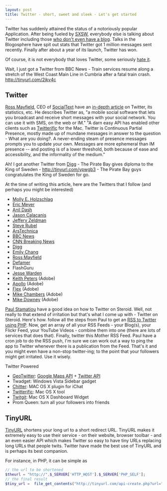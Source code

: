 ```yaml
---
layout: post
title: Twitter - short, sweet and sleek - Let's get started
---
```


Twitter has suddenly attained the status of a notoriously popular Application. After being fueled by <a href="http://sxsw.com/">SXSW</a>, everybody else is talking about Twitter including those <a href="http://manwithnoblog.com/2007/03/10/twitter-explosion/">who don't even have a blog</a>. Talks in the Blogosphere have spit out stats that Twitter got 1 million messages sent recently. Finally after about a year of its launch, Twitter has won. 

Of course, it is not everybody that loves Twitter, some seriously <a href="http://www.brianalvey.com/2007/03/10/putting-the-twit-in-twitter/">hate it</a>.

Wait, I just got a Twitter from BBC News - Train services resume along a stretch of the West Coast Main Line in Cumbria after a fatal train crash. <a href="http://tinyurl.com/2jkv4c">http://tinyurl.com/2jkv4c</a>

## Twitter

<a href="http://ross.typepad.com/">Ross Mayfield</a>, CEO of <a href="http://twitter.com/socialtext">SocialText</a> have an <a href="http://ross.typepad.com/blog/2007/03/twitter_tips_th.html">in-depth article</a> on Twitter, its statistics, etc. He describes Twitter as, "a mobile social software that lets you broadcast and receive short messages with your social network.  You can use it with SMS, on the web or IM." "A darn easy API has enabled other clients such as <a href="http://iconfactory.com/software/twitterrific">Twitterific</a> for the Mac.  Twitter is Continuous Partial Presence, mostly made up of mundane messages in answer to the question - What are you doing?. A never-ending steam of presence messages prompts you to update your own.  Messages are more ephemeral than IM presence -- and posting is of a lower threshold, both because of ease and accessibility, and the informality of the medium."

Ah! I got another Twitter from <a href="http://digg.com/">Digg</a> - The Pirate Bay gives diploma to the King of Sweden - <a href="http://tinyurl.com/ypwgb3">http://tinyurl.com/ypwgb3</a> - The Pirate Bay guys congratulates the King of Sweden for go.

At the time of writing this article, here are the Twitters that I follow (and perhaps you might be interested)

- <a href="http://twitter.com/Mols">Molly E. Holzschlag</a>
- <a href="http://twitter.com/emeyer">Eric Meyer</a>
- <a href="http://twitter.com/anildash">Anil Dash</a>
- <a href="http://twitter.com/JasonCalacanis">Jason Calacanis</a>
- <a href="http://twitter.com/zeldman">Jeffery Zeldman</a>
- <a href="http://twitter.com/steverubel">Steve Rubel</a>
- <a href="http://twitter.com/arstechnica">ArsTechnica</a>
- <a href="http://twitter.com/bbcnews">BBC News</a>
- <a href="http://twitter.com/cnnbrk">CNN Breaking News</a>
- <a href="http://twitter.com/digg_feeds">Digg</a>
- <a href="http://twitter.com/emilychang">Emily Chang</a>
- <a href="http://twitter.com/Ross">Ross Mayfield</a>
- <a href="http://twitter.com/defamer">Defamer</a>
- FlashGuru
- <a href="http://twitter.com/jesterxl">Jesse Warden</a>
- <a href="http://twitter.com/bit101">Keith Peters</a> (Adobe)
- <a href="http://twitter.com/apollocamp">Apollo</a> (Adobe)
- <a href="http://twitter.com/flex">Flex</a> (Adobe)
- <a href="http://twitter.com/mesh">Mike Chambers</a> (Adobe)
- <a href="http://twitter.com/mdowney">Mike Downey</a> (Adobe)

<a href="http://paulstamatiou.com/">Paul Stamatiou</a> have a good idea on how to Twitter on Steroid. Well, not really to that extend of irritation but that's what I come up with - Twitter on Steroid. Here's how. follow all the steps from Paul to get an <a href="http://paulstamatiou.com/2007/01/26/stammy-script-rss-to-twitter-using-php/">RSS to Twitter using PHP</a>. Now, get an array of all your RSS Feeds - your Blog(s), your Flickr Feed, your YouTube Videos - combine them into one (there are lots of services that does that). Finally, twitter this Mother RSS Feed. Paul have a cron job to do the RSS push, I'm sure we can work out a way to ping the app to Twitter whenever there is a publication from the Feed. That's it and you might even have a non-stop twitter-ing; to the point that your followers might get irritated. Use it wisely.

Twitter Powered

- <a href="http://geotwitter.org/">GeoTwitter</a>: <a href="http://www.google.com/apis/maps/">Google Maps API</a> + <a href="http://help.twitter.com/">Twitter API</a>
- Twadget: Windows Vista Sidebar gadget
- <a href="http://www.roflsoftware.com/2007/01/14/chitter/">Chitter</a>: MAC OS X plugin for iChat
- <a href="http://iconfactory.com/software/twitterrific">Twitterific</a>: Mac OS X tool
- <a href="http://ben-ward.co.uk/widgets/twitgit/">Twitgit</a>: Mac OS X Dashboard Widget
- Prom Queen: turn all your followers into friends

## TinyURL

<a href="http://tinyurl.com/">TinyURL</a> shortens your long url to a short redirect URL. TinyURL makes it extremely easy to use their service - on their website, browser toolbar - and an even easier API which makes Twitter so easy to have tiny URLs replacing long URLs that people twits. Twitter have made the best use of TinyURL and is perhaps its best companion.

For instance, in PHP, it can be simple as

```php
// the url to be shortened
$theurl = "http://".$_SERVER['HTTP_HOST'].$_SERVER['PHP_SELF'];
// the final result
$tiny_url =  file_get_contents("http://tinyurl.com/api-create.php?url=" . $theurl);
```